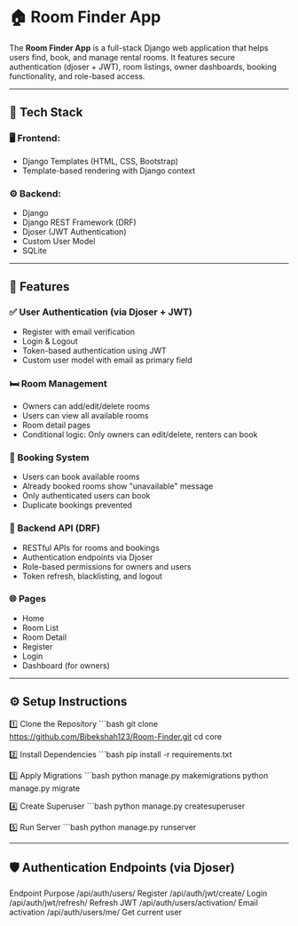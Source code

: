 # 🏠 Room Finder App

The **Room Finder App** is a full-stack Django web application that helps users find, book, and manage rental rooms. It features secure authentication (djoser + JWT), room listings, owner dashboards, booking functionality, and role-based access.

---

## 🔧 Tech Stack

### 🖥 Frontend:
- Django Templates (HTML, CSS, Bootstrap)
- Template-based rendering with Django context

### ⚙️ Backend:
- Django
- Django REST Framework (DRF)
- Djoser (JWT Authentication)
- Custom User Model
- SQLite

---

## 🚀 Features

### ✅ User Authentication (via Djoser + JWT)
- Register with email verification
- Login & Logout
- Token-based authentication using JWT
- Custom user model with email as primary field

### 🛏 Room Management
- Owners can add/edit/delete rooms
- Users can view all available rooms
- Room detail pages
- Conditional logic: Only owners can edit/delete, renters can book

### 📅 Booking System
- Users can book available rooms
- Already booked rooms show "unavailable" message
- Only authenticated users can book
- Duplicate bookings prevented

### 🧠 Backend API (DRF)
- RESTful APIs for rooms and bookings
- Authentication endpoints via Djoser
- Role-based permissions for owners and users
- Token refresh, blacklisting, and logout

### 🌐 Pages
- Home
- Room List
- Room Detail
- Register
- Login
- Dashboard (for owners)

---
## ⚙️ Setup Instructions

1️⃣ Clone the Repository
    ```bash
git clone https://github.com/Bibekshah123/Room-Finder.git
cd core

2️⃣ Install Dependencies
    ```bash
pip install -r requirements.txt

3️⃣ Apply Migrations
    ```bash
python manage.py makemigrations
python manage.py migrate

4️⃣ Create Superuser
    ```bash
python manage.py createsuperuser

5️⃣ Run Server
    ```bash
python manage.py runserver

---

## 🛡️ Authentication Endpoints (via Djoser)
Endpoint	                            Purpose
/api/auth/users/	                    Register
/api/auth/jwt/create/	                    Login
/api/auth/jwt/refresh/	                    Refresh JWT
/api/auth/users/activation/	            Email activation
/api/auth/users/me/	                    Get current user





